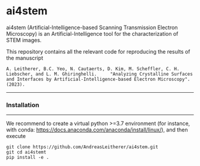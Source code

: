 # ai4stem
ai4stem (Artificial-Intelligence-based Scanning Transmission Electron Microscopy) is an Artificial-Intelligence tool for the characterization of STEM images. 

This repository contains all the relevant code for reproducing the results of the manuscript

    A. Leitherer, B.C. Yeo, N. Cautaerts, D. Kim, M. Scheffler, C. H. Liebscher, and L. M. Ghiringhelli.     "Analyzing Crystalline Surfaces and Interfaces by Artificial-Intelligence-based Electron Microscopy".    (2023).

------------------
### Installation
------------------

We recommend to create a virtual python >=3.7 environment 
(for instance, with conda: https://docs.anaconda.com/anaconda/install/linux/), and then execute

    git clone https://github.com/AndreasLeitherer/ai4stem.git
    git cd ai4stemt
    pip install -e .
